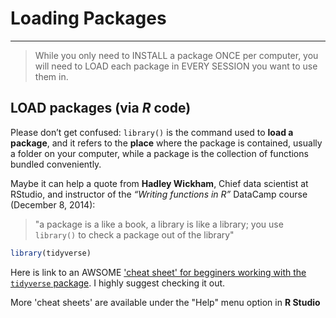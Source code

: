 # Loading Packages

-----------

> While you only need to INSTALL a package ONCE per computer, you will need to LOAD each package in EVERY SESSION you want to use them in.

## LOAD packages (via $R$ code) 

Please don’t get confused: `library()` is the command used to **load a package**, and it refers to the **place** where the package is contained, usually a folder on your computer, while a package is the collection of functions bundled conveniently.

Maybe it can help a quote from **Hadley Wickham**, Chief data scientist at RStudio, and instructor of the *“Writing functions in R”* DataCamp course (December 8, 2014):

> "a package is a like a book, a library is like a library; you use `library()` to check a package out of the library"


```r
library(tidyverse)
```




Here is link to an AWSOME ['cheat sheet' for begginers working with the `tidyverse` package](http://datacamp-community.s3.amazonaws.com/e63a8f6b-2aa3-4006-89e0-badc294b179c).  I highly suggest checking it out.

More 'cheat sheets' are available under the "Help" menu option in **R Studio**

